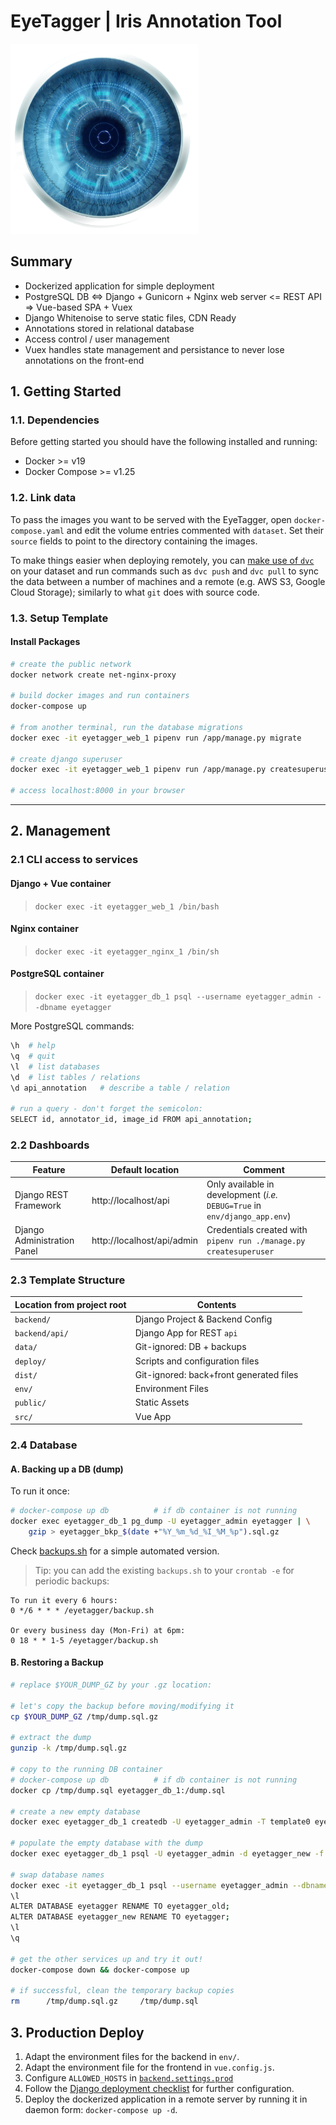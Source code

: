 # EyeTagger | Iris Annotation Tool

<img src="/src/assets/logo-iris.png" alt="Annotator Logo" width="300"/>

## Summary

+ Dockerized application for simple deployment
+ PostgreSQL DB <=> Django + Gunicorn + Nginx web server <= REST API => Vue-based SPA + Vuex
+ Django Whitenoise to serve static files, CDN Ready
+ Annotations stored in relational database
+ Access control / user management
+ Vuex handles state management and persistance to never lose annotations on the front-end

## 1. Getting Started

### 1.1. Dependencies

Before getting started you should have the following installed and running:

+ Docker >= v19
+ Docker Compose >= v1.25

### 1.2. Link data

To pass the images you want to be served with the EyeTagger, open `docker-compose.yaml` and edit the volume entries commented with `dataset`. Set their `source` fields to point to the directory containing the images.

To make things easier when deploying remotely, you can [make use of `dvc`](https://dvc.org/) on your dataset and run commands such as `dvc push` and `dvc pull` to sync the data between a number of machines and a remote (e.g. AWS S3, Google Cloud Storage); similarly to what `git` does with source code.

### 1.3. Setup Template

#### Install Packages

```sh
# create the public network
docker network create net-nginx-proxy

# build docker images and run containers
docker-compose up

# from another terminal, run the database migrations
docker exec -it eyetagger_web_1 pipenv run /app/manage.py migrate

# create django superuser
docker exec -it eyetagger_web_1 pipenv run /app/manage.py createsuperuser

# access localhost:8000 in your browser
```

---

## 2. Management

### 2.1 CLI access to services

#### Django + Vue container

> `docker exec -it eyetagger_web_1 /bin/bash`

#### Nginx container

> `docker exec -it eyetagger_nginx_1 /bin/sh`

#### PostgreSQL container

> `docker exec -it eyetagger_db_1 psql --username eyetagger_admin --dbname eyetagger`

More PostgreSQL commands:

```sh
\h  # help
\q  # quit
\l  # list databases
\d  # list tables / relations
\d api_annotation   # describe a table / relation

# run a query - don't forget the semicolon:
SELECT id, annotator_id, image_id FROM api_annotation;
```

### 2.2 Dashboards

Feature | Default location | Comment
------- | ---------------- | -------
Django REST Framework | http://localhost/api | Only available in development (_i.e._ `DEBUG=True` in `env/django_app.env`)
Django Administration Panel | http://localhost/api/admin | Credentials created with `pipenv run ./manage.py createsuperuser`

### 2.3 Template Structure

| Location from project root    | Contents                                  |
| ----------------------------- | ----------------------------------------- |
| `backend/`                    | Django Project & Backend Config           |
| `backend/api/`                | Django App for REST `api`                 |
| `data/`                       | Git-ignored: DB + backups                 |
| `deploy/`                     | Scripts and configuration files           |
| `dist/`                       | Git-ignored: back+front generated files   |
| `env/`                        | Environment Files                         |
| `public/`                     | Static Assets                             |
| `src/`                        | Vue App                                   |

### 2.4 Database

#### A. Backing up a DB (dump)

To run it once:

```sh
# docker-compose up db          # if db container is not running
docker exec eyetagger_db_1 pg_dump -U eyetagger_admin eyetagger | \
    gzip > eyetagger_bkp_$(date +"%Y_%m_%d_%I_%M_%p").sql.gz
```

Check [backups.sh](./backups.sh) for a simple automated version.

> Tip: you can add the existing `backups.sh` to your `crontab -e` for periodic backups:

    To run it every 6 hours:
    0 */6 * * * /eyetagger/backup.sh

    Or every business day (Mon-Fri) at 6pm:
    0 18 * * 1-5 /eyetagger/backup.sh


#### B. Restoring a Backup

```sh
# replace $YOUR_DUMP_GZ by your .gz location:

# let's copy the backup before moving/modifying it
cp $YOUR_DUMP_GZ /tmp/dump.sql.gz

# extract the dump
gunzip -k /tmp/dump.sql.gz

# copy to the running DB container
# docker-compose up db          # if db container is not running
docker cp /tmp/dump.sql eyetagger_db_1:/dump.sql

# create a new empty database
docker exec eyetagger_db_1 createdb -U eyetagger_admin -T template0 eyetagger_new

# populate the empty database with the dump
docker exec eyetagger_db_1 psql -U eyetagger_admin -d eyetagger_new -f /dump.sql

# swap database names
docker exec -it eyetagger_db_1 psql --username eyetagger_admin --dbname postgres
\l
ALTER DATABASE eyetagger RENAME TO eyetagger_old;
ALTER DATABASE eyetagger_new RENAME TO eyetagger;
\l
\q

# get the other services up and try it out!
docker-compose down && docker-compose up

# if successful, clean the temporary backup copies
rm      /tmp/dump.sql.gz     /tmp/dump.sql
```

## 3. Production Deploy

1. Adapt the environment files for the backend in `env/`.
2. Adapt the environment file for the frontend in `vue.config.js`.
3. Configure `ALLOWED_HOSTS` in [`backend.settings.prod`](/backend/settings/prod.py)
4. Follow the [Django deployment checklist](https://docs.djangoproject.com/en/2.1/howto/deployment/checklist/) for further configuration.
5. Deploy the dockerized application in a remote server by running it in daemon form: `docker-compose up -d`.
